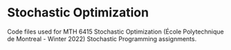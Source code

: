 # Stochastic Optimization

Code files used for MTH 6415 Stochastic Optimization (École Polytechnique de Montreal - Winter 2022) Stochastic Programming assignments.
